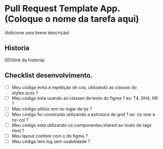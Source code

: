 # Pull Request Template App. (Coloque o nome da tarefa aqui)

(Adicione uma breve descrição)

## Historia

[ID](link da historia)

## Checklist desenvolvimento.

- [ ] Meu código evita a repetição de css, utilizando as classes do styles.scss ?
- [ ] Meu código esta usando as classes de texto do figma ? ex: T4, SH4, H6 ?
- [ ] Meu código utiliza rem no lugar de px ?
- [ ] Meu código foi construido utilizando a estrutura de grid ? ex: nz-row e nz-col ?
- [ ] Meu código esta utilizando os componentes shared ao invés de tags html ?
- [ ] Meu layout confere com o do figma ?
- [ ] Meu código tem log sem usabilidade ?

